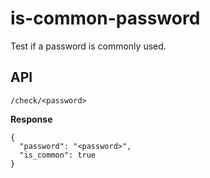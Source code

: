 # is-common-password

Test if a password is commonly used.

## API

`/check/<password>`

**Response**

```
{
  "password": "<password>",
  "is_common": true
}
```
